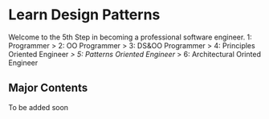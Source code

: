 # Learn Design Patterns
Welcome to the 5th Step in becoming a professional software engineer.
1: Programmer > 2: OO Programmer > 3: DS&OO Programmer > 4: Principles Oriented Engineer *> 5: Patterns Oriented Engineer* > 6: Architectural Orinted Engineer

## Major Contents
To be added soon


